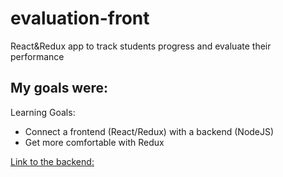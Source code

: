 # evaluation-front
React&amp;Redux app to track students progress and evaluate their performance

## My goals were:

Learning Goals:
* Connect a frontend (React/Redux) with a backend (NodeJS)
* Get more comfortable with Redux

[Link to the backend:](https://github.com/oksmelnik/evaluation-server)

